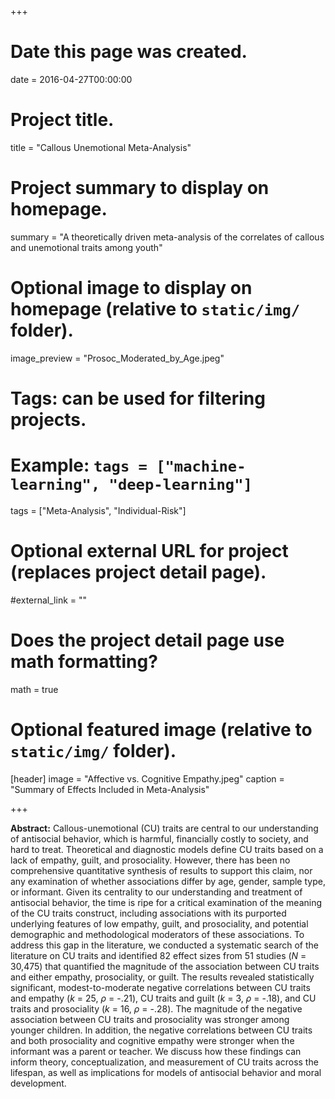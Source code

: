 +++
# Date this page was created.
date = 2016-04-27T00:00:00

# Project title.
title = "Callous Unemotional Meta-Analysis"

# Project summary to display on homepage.
summary = "A theoretically driven meta-analysis of the correlates of callous and unemotional traits among youth"

# Optional image to display on homepage (relative to `static/img/` folder).
image_preview = "Prosoc_Moderated_by_Age.jpeg"

# Tags: can be used for filtering projects.
# Example: `tags = ["machine-learning", "deep-learning"]`
tags = ["Meta-Analysis", "Individual-Risk"]

# Optional external URL for project (replaces project detail page).
#external_link = ""

# Does the project detail page use math formatting?
math = true

# Optional featured image (relative to `static/img/` folder).
[header]
image = "Affective vs. Cognitive Empathy.jpeg"
caption = "Summary of Effects Included in Meta-Analysis"

+++

**Abstract:** Callous-unemotional (CU) traits are central to our understanding of antisocial behavior, which is harmful, financially costly to society, and hard to treat. Theoretical and diagnostic models define CU traits based on a lack of empathy, guilt, and prosociality. However, there has been no comprehensive quantitative synthesis of results to support this claim, nor any examination of whether associations differ by age, gender, sample type, or informant. Given its centrality to our understanding and treatment of antisocial behavior, the time is ripe for a critical examination of the meaning of the CU traits construct, including associations with its purported underlying features of low empathy, guilt, and prosociality, and potential demographic and methodological moderators of these associations. To address this gap in the literature, we conducted a systematic search of the literature on CU traits and identified 82 effect sizes from 51 studies (*N* = 30,475) that quantified the magnitude of the association between CU traits and either empathy, prosociality, or guilt. The results revealed statistically significant, modest-to-moderate negative correlations between CU traits and empathy (*k* = 25, $\rho$  = -.21), CU traits and guilt (*k* = 3, $\rho$ = -.18), and CU traits and prosociality (*k* = 16, $\rho$ = -.28). The magnitude of the negative association between CU traits and prosociality was stronger among younger children. In addition, the negative correlations between CU traits and both prosociality and cognitive empathy were stronger when the informant was a parent or teacher. We discuss how these findings can inform theory, conceptualization, and measurement of CU traits across the lifespan, as well as implications for models of antisocial behavior and moral development. 
